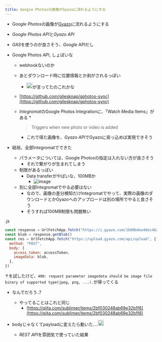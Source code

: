 ```yaml
---
title: Google Photosの画像がGyazoに流れるようにする
---
```


* *Google Photos*の画像が[Gyazo](Gyazo.md)に流れるようにする

* *Google Photos API*と*Gyazo API*

* *GAS*を使うのが良さそう、*Google* APIだし

* Google Photos API, しょぼいな
  
  * webhookないのか
  * あとダウンロード時に位置情報とか剥がされるっぽい
    * <img src='https://scrapbox.io/api/pages/blu3mo-public/masui/icon' alt='masui.icon' height="19.5"/>が言ってたのこれかな
  * [https://github.com/gilesknap/gphotos-sync](https://github.com/gilesknap/gphotos-sync)
  * *Integromat*のGoogle Photos Integrationに、「Watch Media Items」がある
    * 
       > 
       > Triggers when new photo or video is added
    
    * これで得た画像を、*Gyazo API*でGyazoに突っ込めば実現できそう
* 結局、全部Integromatでできた
  
  * パラメータについては、Google Photosの指定は入れない方が良さそう
    * それで繋がりが生まれてしまう
  * 制限があるっぽい
    * Data transferがやばいな、100MBか
      * ![image](https://gyazo.com/1b08bdea4dec4b2eddad408dd1eb97d2/thumb/1000)
  * 別に全部Integromatでやる必要はない
    * なので、画像の差分検知だけIntegromatでやって、実際の画像のダウンロードとかGyazoへのアップロードは別の場所でやると良さそう
    * そうすれば100MB制限も問題無い

.js

````javascript
const response = UrlFetchApp.fetch("https://i.gyazo.com/1b08bdea4dec4b2eddad408dd1eb97d2.png")
const blob = response.getBlob()
const res = UrlFetchApp.fetch("https://upload.gyazo.com/api/upload", {
  method: "POST",
  body: {
    access_token: accessToken,
    imageData: blob,
  },
})
````

↑を試したけど、`400: request parameter imagedata should be image file binary of supported type(jpeg, png, ...).`が帰ってくる

* なんでだろう..?
  * やってることはこれと同じ
    * [https://qiita.com/sublimer/items/2bf030248ab69e32b1f8](https://qiita.com/sublimer/items/2bf030248ab69e32b1f8)
* bodyじゃなくてpayloadに変えたら動いた....<img src='https://scrapbox.io/api/pages/blu3mo-public/blu3mo/icon' alt='blu3mo.icon' height="19.5"/>

  * *REST API*を雰囲気で使っていた結果
